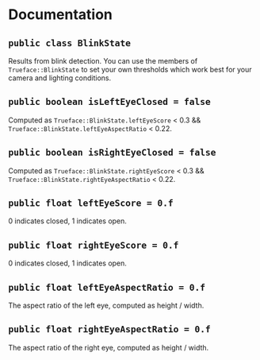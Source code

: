 # Documentation

## `public class BlinkState`

Results from blink detection. You can use the members of `Trueface::BlinkState` to set your own thresholds which work best for your camera and lighting conditions.

## `public boolean isLeftEyeClosed = false`

Computed as `Trueface::BlinkState.leftEyeScore` < 0.3 && `Trueface::BlinkState.leftEyeAspectRatio` < 0.22.

## `public boolean isRightEyeClosed = false`

Computed as `Trueface::BlinkState.rightEyeScore` < 0.3 && `Trueface::BlinkState.rightEyeAspectRatio` < 0.22.

## `public float leftEyeScore = 0.f`

0 indicates closed, 1 indicates open.

## `public float rightEyeScore = 0.f`

0 indicates closed, 1 indicates open.

## `public float leftEyeAspectRatio = 0.f`

The aspect ratio of the left eye, computed as height / width.

## `public float rightEyeAspectRatio = 0.f`

The aspect ratio of the right eye, computed as height / width.